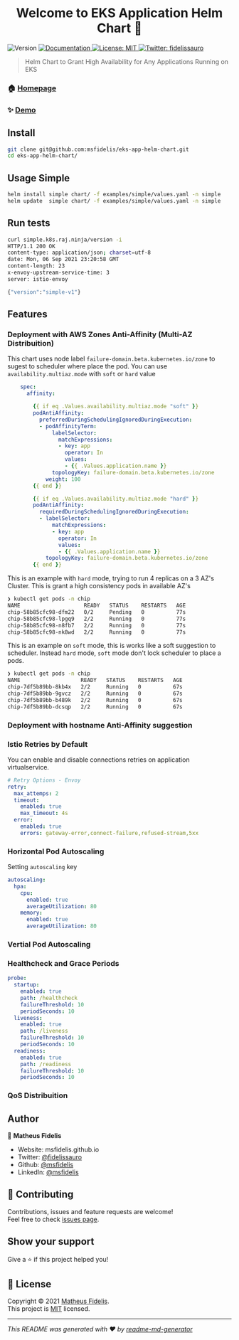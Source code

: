 <h1 align="center">Welcome to EKS Application Helm Chart 👋</h1>
<p>
  <img alt="Version" src="https://img.shields.io/badge/version-v1-blue.svg?cacheSeconds=2592000" />
  <a href="/" target="_blank">
    <img alt="Documentation" src="https://img.shields.io/badge/documentation-yes-brightgreen.svg" />
  </a>
  <a href="/LICENSE" target="_blank">
    <img alt="License: MIT" src="https://img.shields.io/badge/License-MIT-yellow.svg" />
  </a>
  <a href="https://twitter.com/fidelissauro" target="_blank">
    <img alt="Twitter: fidelissauro" src="https://img.shields.io/twitter/follow/fidelissauro.svg?style=social" />
  </a>
</p>

> Helm Chart to Grant High Availability for Any Applications Running on EKS


### 🏠 [Homepage](.)

### ✨ [Demo](/)

## Install

```sh
git clone git@github.com:msfidelis/eks-app-helm-chart.git
cd eks-app-helm-chart/
```

## Usage Simple

```sh
helm install simple chart/ -f examples/simple/values.yaml -n simple
helm update  simple chart/ -f examples/simple/values.yaml -n simple
```

## Run tests

```sh
curl simple.k8s.raj.ninja/version -i
HTTP/1.1 200 OK
content-type: application/json; charset=utf-8
date: Mon, 06 Sep 2021 23:20:58 GMT
content-length: 23
x-envoy-upstream-service-time: 3
server: istio-envoy

{"version":"simple-v1"}
```

## Features 

### Deployment with AWS Zones Anti-Affinity (Multi-AZ Distribuition)

This chart uses node label `failure-domain.beta.kubernetes.io/zone` to sugest to scheduler where place the pod. You can use `availability.multiaz.mode` with `soft` or `hard` value

```yaml
    spec:
      affinity:

        {{ if eq .Values.availability.multiaz.mode "soft" }}
        podAntiAffinity:
          preferredDuringSchedulingIgnoredDuringExecution:
          - podAffinityTerm:
              labelSelector:
                matchExpressions:
                - key: app
                  operator: In
                  values:
                  - {{ .Values.application.name }}
              topologyKey: failure-domain.beta.kubernetes.io/zone
            weight: 100            
        {{ end }}

        {{ if eq .Values.availability.multiaz.mode "hard" }}
        podAntiAffinity:
          requiredDuringSchedulingIgnoredDuringExecution:
          - labelSelector:
              matchExpressions:
              - key: app
                operator: In
                values:
                - {{ .Values.application.name }}
            topologyKey: failure-domain.beta.kubernetes.io/zone
        {{ end }}
```

This is an example with `hard` mode, trying to run 4 replicas on a 3 AZ's Cluster. This is grant a high consistency pods in available AZ's  

```sh
❯ kubectl get pods -n chip
NAME                    READY   STATUS    RESTARTS   AGE
chip-58b85cfc98-dfm22   0/2     Pending   0          77s
chip-58b85cfc98-lpgq9   2/2     Running   0          77s
chip-58b85cfc98-n8fb7   2/2     Running   0          77s
chip-58b85cfc98-nk8wd   2/2     Running   0          77s
```

This is an example on `soft` mode, this is works like a soft suggestion to scheduler. Instead `hard` mode, `soft` mode don't lock scheduler to place a pods. 

```sh
❯ kubectl get pods -n chip
NAME                   READY   STATUS    RESTARTS   AGE
chip-7df5b89bb-8kb4x   2/2     Running   0          67s
chip-7df5b89bb-9gvcz   2/2     Running   0          67s
chip-7df5b89bb-b489k   2/2     Running   0          67s
chip-7df5b89bb-dcsqp   2/2     Running   0          67s
```

### Deployment with hostname Anti-Affinity suggestion 

### Istio Retries by Default

You can enable and disable connections retries on application virtualservice.

```yaml
# Retry Options - Envoy
retry:
  max_attemps: 2
  timeout: 
    enabled: true
    max_timeout: 4s
  error:
    enabled: true
    errors: gateway-error,connect-failure,refused-stream,5xx
```

### Horizontal Pod Autoscaling

Setting `autoscaling` key

```yaml
autoscaling:
  hpa:
    cpu:
      enabled: true
      averageUtilization: 80
    memory:
      enabled: true
      averageUtilization: 80
```

### Vertial Pod Autoscaling

### Healthcheck and Grace Periods

```yaml
probe:
  startup:
    enabled: true
    path: /healthcheck
    failureThreshold: 10
    periodSeconds: 10
  liveness:
    enabled: true
    path: /liveness
    failureThreshold: 10
    periodSeconds: 10
  readiness:
    enabled: true
    path: /readiness
    failureThreshold: 10
    periodSeconds: 10

```

### QoS Distribuition 

## Author

👤 **Matheus Fidelis**

* Website: msfidelis.github.io
* Twitter: [@fidelissauro](https://twitter.com/fidelissauro)
* Github: [@msfidelis](https://github.com/msfidelis)
* LinkedIn: [@msfidelis](https://linkedin.com/in/msfidelis)

## 🤝 Contributing

Contributions, issues and feature requests are welcome!<br />Feel free to check [issues page](/issues). 

## Show your support

Give a ⭐️ if this project helped you!

## 📝 License

Copyright © 2021 [Matheus Fidelis](https://github.com/msfidelis).<br />
This project is [MIT](/LICENSE) licensed.

***
_This README was generated with ❤️ by [readme-md-generator](https://github.com/kefranabg/readme-md-generator)_